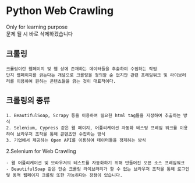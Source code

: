 Python Web Crawling 
===================
Only for learning purpose   
문제 될 시 바로 삭제하겠습니다

크롤링
------
    크롤링이란 웹페이지 및 웹 상에 존재하는 데이터들을 추출하여 수집하는 작업
    단지 웹페이지를 긁는다는 개념으로 크롤링을 정의할 순 없지만 관련 프레임워크 및 라이브러리를 이용하여 원하는 콘텐츠들을 긁는 것이 대표적이다.

크롤링의 종류
------------
    1. BeautifulSoap, Scrapy 등을 이용하여 필요한 html tag들을 지정하여 추출하는 방식
    2. Selenium, Cypress 같은 웹 페이지, 어플리케이션 자동화 테스팅 프레임 워크를 이용하여 브라우저 조작을 통해 콘텐츠만 수집하는 방식
    3. 기업에서 제공하는 Open API를 이용하여 데이터들을 정제하는 방식

2.Selenium for Web Crawling

    - 웹 어플리케이션 및 브라우저의 테스트를 자동화하기 위해 만들어진 오픈 소스 프레임워크   
    - BeautifulSoap 같은 단순 크롤링 라이브러리가 할 수 없는 브라우저 조작을 통해 로그인 및 동적 웹페이지 크롤링 또한 가능하다는 장점이 있습니다.
